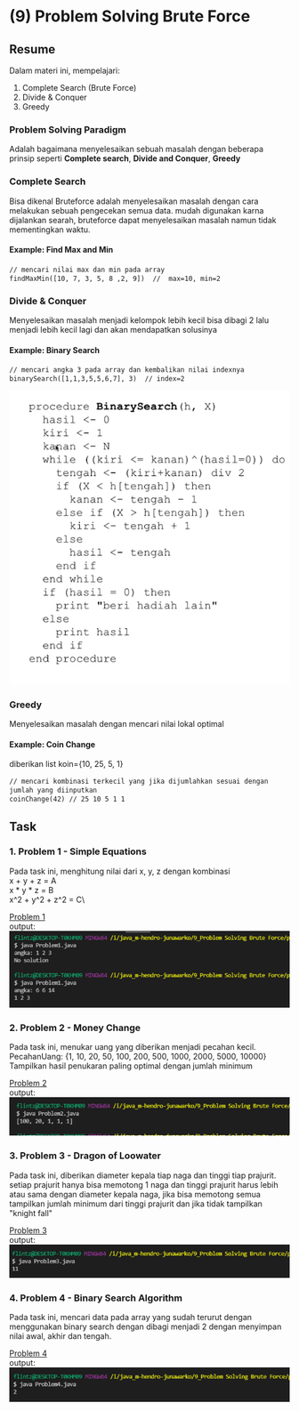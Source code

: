 # (9) Problem Solving Brute Force


## Resume
Dalam materi ini, mempelajari:
1. Complete Search (Brute Force) 
2. Divide & Conquer
3. Greedy


### Problem Solving Paradigm
Adalah bagaimana menyelesaikan sebuah masalah dengan beberapa prinsip seperti **Complete search**, **Divide and Conquer**, **Greedy**

### Complete Search
Bisa dikenal Bruteforce adalah menyelesaikan masalah dengan cara melakukan sebuah pengecekan semua data. mudah digunakan karna dijalankan searah, bruteforce dapat menyelesaikan masalah namun tidak mementingkan waktu.
#### Example: Find Max and Min
```
// mencari nilai max dan min pada array
findMaxMin([10, 7, 3, 5, 8 ,2, 9])  //  max=10, min=2
```

### Divide & Conquer
Menyelesaikan masalah menjadi kelompok lebih kecil bisa dibagi 2 lalu menjadi lebih kecil lagi dan akan mendapatkan solusinya
#### Example: Binary Search
```
// mencari angka 3 pada array dan kembalikan nilai indexnya
binarySearch([1,1,3,5,5,6,7], 3)  // index=2
```
![BinarySearch](./screenshots/ss1.PNG)
### Greedy
Menyelesaikan masalah dengan mencari nilai lokal optimal 
#### Example: Coin Change
diberikan list koin={10, 25, 5, 1} 
```
// mencari kombinasi terkecil yang jika dijumlahkan sesuai dengan jumlah yang diinputkan
coinChange(42) // 25 10 5 1 1
```


## Task
### 1. Problem 1 - Simple Equations 
Pada task ini, menghitung nilai dari x, y, z dengan kombinasi \
x + y + z = A\
x * y * z = B\
x^2 + y^2 + z^2 = C\


[Problem 1](./praktikum/Problem1.java)\
output:\
![Problem 1](./screenshots/problem1.PNG)

### 2. Problem 2 - Money Change
Pada task ini, menukar uang yang diberikan menjadi pecahan kecil.
PecahanUang: {1, 10, 20, 50, 100, 200, 500, 1000, 2000, 5000, 10000}
Tampilkan hasil penukaran paling optimal dengan jumlah minimum

[Problem 2](./praktikum/Problem2.java)\
output:\
![Problem 2](./screenshots/problem2.PNG)

### 3. Problem 3 - Dragon of Loowater 
Pada task ini, diberikan diameter kepala tiap naga dan  tinggi tiap prajurit.
setiap prajurit hanya bisa memotong 1 naga dan tinggi prajurit harus lebih atau sama dengan diameter kepala naga,  jika bisa memotong semua tampilkan jumlah minimum dari tinggi prajurit dan jika tidak tampilkan "knight fall"


[Problem 3](./praktikum/Problem3.java)\
output:\
![Problem 3](./screenshots/problem3.PNG)

### 4. Problem 4 - Binary Search Algorithm
Pada task ini,  mencari data pada array yang sudah terurut dengan menggunakan binary search dengan dibagi menjadi 2 dengan menyimpan nilai awal, akhir dan tengah. 


[Problem 4](./praktikum/Problem4.java)\
output:\
![Problem 4](./screenshots/problem4.PNG)
